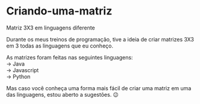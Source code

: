 # Criando-uma-matriz
Matriz 3X3 em linguagens diferente

Durante os meus treinos de programação, tive a ideia de criar matrizes 3X3 em 3 todas as linguagens que eu conheço.

As matrizes foram feitas nas seguintes linguagens:</br>
-> Java</br>
-> Javascript</br>
-> Python

Mas caso você conheça uma forma mais fácil de criar uma matriz em uma das linguagens, estou aberto a sugestões. :wink:

